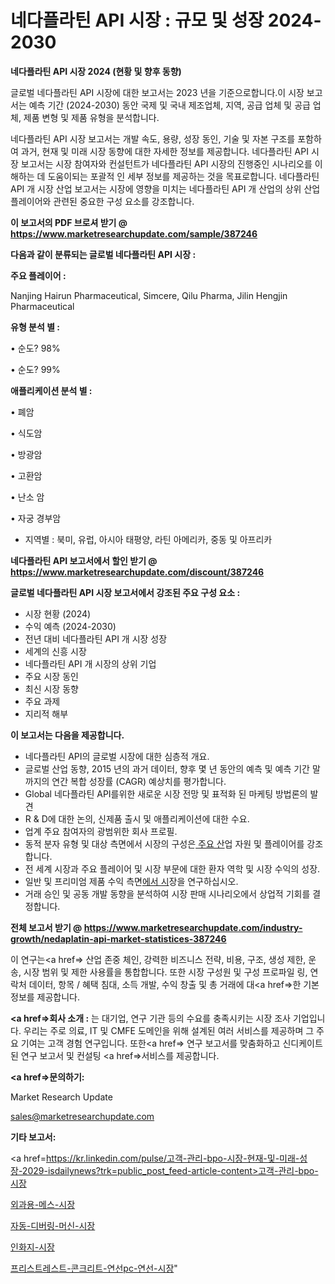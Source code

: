 # 네다플라틴 API 시장 : 규모 및 성장 2024-2030

<strong>네다플라틴 API 시장 2024 (현황 및 향후 동향)</strong>

글로벌 네다플라틴 API 시장에 대한 보고서는 2023 년을 기준으로합니다.이 시장 보고서는 예측 기간 (2024-2030) 동안 국제 및 국내 제조업체, 지역, 공급 업체 및 공급 업체, 제품 변형 및 제품 유형을 분석합니다.

네다플라틴 API 시장 보고서는 개발 속도, 용량, 성장 동인, 기술 및 자본 구조를 포함하여 과거, 현재 및 미래 시장 동향에 대한 자세한 정보를 제공합니다. 네다플라틴 API 시장 보고서는 시장 참여자와 컨설턴트가 네다플라틴 API 시장의 진행중인 시나리오를 이해하는 데 도움이되는 포괄적 인 세부 정보를 제공하는 것을 목표로합니다. 네다플라틴 API 개 시장 산업 보고서는 시장에 영향을 미치는 네다플라틴 API 개 산업의 상위 산업 플레이어와 관련된 중요한 구성 요소를 강조합니다.



<strong>이 보고서의 PDF 브로셔 받기 @ <a href=https://www.marketresearchupdate.com/sample/387246>https://www.marketresearchupdate.com/sample/387246</a></strong>



<strong>다음과 같이 분류되는 글로벌 네다플라틴 API 시장 :</strong>



<strong>주요 플레이어 :</strong>

Nanjing Hairun Pharmaceutical, Simcere, Qilu Pharma, Jilin Hengjin Pharmaceutical



<strong>유형 분석 별 :</strong>

• 순도? 98%

• 순도? 99%



<strong>애플리케이션 분석 별 :</strong>

• 폐암

• 식도암

• 방광암

• 고환암

• 난소 암

• 자궁 경부암

<ul>
  <li>지역별 : 북미, 유럽, 아시아 태평양, 라틴 아메리카, 중동 및 아프리카</li>
</ul>


<strong>네다플라틴 API 보고서에서 할인 받기 @ <a href=https://www.marketresearchupdate.com/discount/387246>https://www.marketresearchupdate.com/discount/387246</a></strong>



<strong>글로벌 네다플라틴 API 시장 보고서에서 강조된 주요 구성 요소 :</strong>
<ul>
  <li>시장 현황 (2024)</li>
  <li>수익 예측 (2024-2030)</li>
  <li>전년 대비 네다플라틴 API 개 시장 성장</li>
  <li>세계의 신흥 시장</li>
  <li>네다플라틴 API 개 시장의 상위 기업</li>
  <li>주요 시장 동인</li>
  <li>최신 시장 동향</li>
  <li>주요 과제</li>
  <li>지리적 해부</li>
</ul>


<strong>이 보고서는 다음을 제공합니다.</strong>
<ul>
  <li>네다플라틴 API의 글로벌 시장에 대한 심층적 개요.</li>
  <li>글로벌 산업 동향, 2015 년의 과거 데이터, 향후 몇 년 동안의 예측 및 예측 기간 말까지의 연간 복합 성장률 (CAGR) 예상치를 평가합니다.</li>
  <li>Global 네다플라틴 API를위한 새로운 시장 전망 및 표적화 된 마케팅 방법론의 발견</li>
  <li>R &amp; D에 대한 논의, 신제품 출시 및 애플리케이션에 대한 수요.</li>
  <li>업계 주요 참여자의 광범위한 회사 프로필.</li>
  <li>동적 분자 유형 및 대상 측면에서 시장의 구성은<a href=> 주요 산</a>업 자원 및 플레이어를 강조합니다.</li>
  <li>전 세계 시장과 주요 플레이어 및 시장 부문에 대한 환자 역학 및 시장 수익의 성장.</li>
  <li>일반 및 프리미엄 제품 수익 측면<a href=>에서 시</a>장을 연구하십시오.</li>
  <li>거래 승인 및 공동 개발 동향을 분석하여 시장 판매 시나리오에서 상업적 기회를 결정합니다.</li>
</ul>



<strong>전체 보고서 받기 @ <a href=https://www.marketresearchupdate.com/industry-growth/nedaplatin-api-market-statistices-387246>https://www.marketresearchupdate.com/industry-growth/nedaplatin-api-market-statistices-387246</a></strong>

이 연구는<a href=> 산업 존중</a> 체인, 강력한 비즈니스 전략, 비용, 구조, 생성 제한, 운송, 시장 범위 및 제한 사용률을 통합합니다. 또한 시장 구성원 및 구성 프로파일 링, 연락처 데이터, 항목 / 혜택 침대, 소득 개발, 수익 창출 및 총 거래에 대<a href=>한 기본 </a>정보를 제공합니다.



<strong><a href=>회사 소</a>개 :</strong>
는 대기업, 연구 기관 등의 수요를 충족시키는 시장 조사 기업입니다. 우리는 주로 의료, IT 및 CMFE 도메인을 위해 설계된 여러 서비스를 제공하며 그 주요 기여는 고객 경험 연구입니다. 또한<a href=> 연구 보</a>고서를 맞춤화하고 신디케이트 된 연구 보고서 및 컨설팅 <a href=>서비스</a>를 제공합니다.



<strong><a href=>문의하기:</a></strong>

Market Research Update

sales@marketresearchupdate.com



<strong>기타 보고서:</strong>

<a href=https://kr.linkedin.com/pulse/고객-관리-bpo-시장-현재-및-미래-성장-2029-isdailynews?trk=public_post_feed-article-content>고객-관리-bpo-시장</a>

<a href=https://www.linkedin.com/pulse/외과용-메스-시장-현재-및-미래-성장-2029-survey-spotlight-pro-24-analysis-tuqff/>외과용-메스-시장</a>

<a href=https://www.linkedin.com/pulse/자동-디버링-머신-시장-경쟁-분석-및-성장-잠재력-2029-market-matrix-musings-analysis-r3jxf/>자동-디버링-머신-시장</a>

<a href=https://www.linkedin.com/pulse/인화지-시장-동향-및-성장-전망-data-dive-diaries-24-analysis-2sy4f/>인화지-시장</a>

<a href=https://www.linkedin.com/pulse/프리스트레스트-콘크리트-연선pc-연선-시장-진입-전략-및-위험-평가2030년-5pbzc/>프리스트레스트-콘크리트-연선pc-연선-시장</a>"

